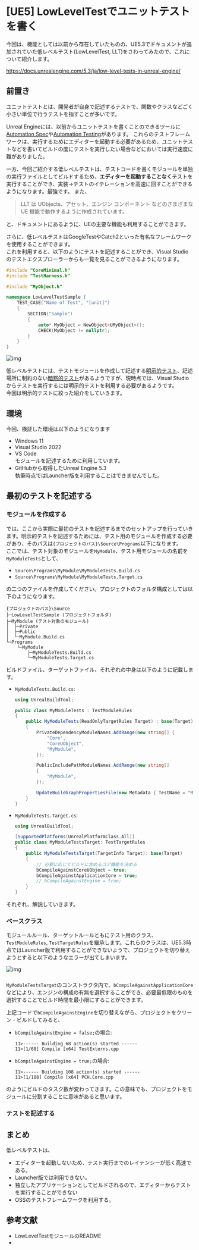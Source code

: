 # [UE5] LowLevelTestでユニットテストを書く
今回は、機能としては以前から存在していたものの、UE5.3でドキュメントが追加されていた低レベルテスト(LowLevelTest, LLT)をさわってみたので、これについて紹介します。

https://docs.unrealengine.com/5.3/ja/low-level-tests-in-unreal-engine/

## 前置き

ユニットテストとは、開発者が自身で記述するテストで、関数やクラスなどごく小さい単位で行うテストを指すことが多いです。

Unreal Engineには、以前からユニットテストを書くことのできるツールに[Automation Spec]()や[Automation Testing]()があります。
これらのテストフレームワークは、実行するためにエディターを起動する必要があるため、ユニットテストなどを書いてビルドの度にテストを実行したい場合などにおいては実行速度に難がありました。

一方、今回ご紹介する低レベルテストは、テストコードを書くモジュールを単独の実行ファイルとしてビルドするため、**エディターを起動することなく**テストを実行することができ、実装->テストのイテレーションを高速に回すことができるようになります。最強です。
また、
> LLT は UObjects、アセット、エンジン コンポーネント などのさまざまな UE 機能で動作するように作成されています。

と、ドキュメントにあるように、UEの主要な機能も利用することができます。

さらに、低レベルテストはGoogleTestやCatch2といった有名なフレームワークを使用することができます。  
これを利用すると、以下のようにテストを記述することができ、Visual Studioのテストエクスプローラーからも一覧を見ることができるようになります。
```cpp
#include "CoreMinimal.h"
#include "TestHarness.h"

#include "MyObject.h"

namespace LowLevelTestSample {
	TEST_CASE("Name of Test", "[unit]")
	{
		SECTION("Sample")
		{
			auto* MyObject = NewObject<UMyObject>();
			CHECK(MyObject != nullptr);
		}
	}
}
```

![img](images/TestExplorer.png)

低レベルテストには、テストモジュールを作成して記述する[明示的テスト](https://docs.unrealengine.com/5.3/ja/types-of-low-level-tests-in-unreal-engine/#明示的なテスト)、記述場所に制約のない[暗黙的テスト](https://docs.unrealengine.com/5.3/ja/types-of-low-level-tests-in-unreal-engine/#暗黙的テスト)があるようですが、現時点では、Visual Studioからテストを実行するには明示的テストを利用する必要があるようです。  
今回は明示的テストに絞った紹介をしていきます。  

## 環境
今回、検証した環境は以下のようになります
- Windows 11
- Visual Studio 2022
- VS Code  
    モジュールを記述するために利用しています。
- GitHubから取得したUnreal Engine 5.3  
    執筆時点ではLauncher版を利用することはできませんでした。

## 最初のテストを記述する
### モジュールを作成する  
では、ここから実際に最初のテストを記述するまでのセットアップを行っていきます。明示的テストを記述するためには、テスト用のモジュールを作成する必要があり、そのパスは`{プロジェクトのパス}\Source\Programs`以下になります。  
ここでは、テスト対象のモジュールを`MyModule`、テスト用モジュールの名前を`MyModuleTests`として、
- `Source\Programs\MyModule\MyModuleTests.Build.cs`
- `Source\Programs\MyModule\MyModuleTests.Target.cs`

の二つのファイルを作成してください。プロジェクトのフォルダ構成としては以下のようになります。
```
{プロジェクトのパス}\Source
├─LowLevelTestSample (プロジェクトフォルダ)
├─MyModule (テスト対象のモジュール)
│  ├─Private
│  ├─Public
│  └─MyModule.Build.cs
└─Programs
    └─MyModule
        ├─MyModuleTests.Build.cs
        └─MyModuleTests.Target.cs
```

ビルドファイル、ターゲットファイル、それぞれの中身は以下のように記載します。  

- `MyModuleTests.Build.cs`: 
    ```cs
    using UnrealBuildTool;

    public class MyModuleTests : TestModuleRules
    {
        public MyModuleTests(ReadOnlyTargetRules Target) : base(Target)
        {
            PrivateDependencyModuleNames.AddRange(new string[] {
                "Core",
                "CoreUObject",
                "MyModule",
            });

            PublicIncludePathModuleNames.AddRange(new string[]
            {
                "MyModule",
            });

            UpdateBuildGraphPropertiesFile(new Metadata { TestName = "MyModule", TestShortName = "MyModule" });
        }
    }
    ```
- `MyModuleTests.Target.cs`: 
    ```cs
    using UnrealBuildTool;

    [SupportedPlatforms(UnrealPlatformClass.All)]
    public class MyModuleTestsTarget: TestTargetRules
    {
        public MyModuleTestsTarget(TargetInfo Target): base(Target)
        {
            // 必要に応じてビルドに含めるコア機能を決める
            bCompileAgainstCoreUObject = true;
            bCompileAgainstApplicationCore = true;
            // bCompileAgainstEngine = true;
        }
    }
    ```
それぞれ、解説していきます。  
### ベースクラス
モジュールルール、ターゲットルールともにテスト用のクラス、`TestModuleRules`, `TestTargetRules`を継承します。これらのクラスは、UE5.3時点ではLauncher版で利用することができないようで、プロジェクトを切り替えようとすると以下のようなエラーが出てしまいます。

![img](images/ErrorInInstalledEngine.png)

### 
`MyModuleTestsTarget`のコンストラクタ内で、`bCompileAgainstApplicationCore`などにより、エンジンの構成の有無を選択することができ、必要最低限のものを選択することでビルド時間を最小限にすることができます。

上記コードで`bCompileAgainstEngine`を切り替えながら、プロジェクトをクリーン・ビルドしてみると、
- `bCompileAgainstEngine = false;`の場合: 
    ```
    11>------ Building 68 action(s) started ------
    11>[1/68] Compile [x64] TestExterns.cpp
    ```
- `bCompileAgainstEngine = true;`の場合:  
    ```
    11>------ Building 108 action(s) started ------
    11>[1/108] Compile [x64] PCH.Core.cpp
    ```
のようにビルドのタスク数が変わってきます。この意味でも、プロジェクトをモジュールに分割することに意味があると思います。  


### テストを記述する


<!-- UE5のソースコードを読みながら、使い方を学習しており、適宜参考個所を記載していきます。 -->


## まとめ

低レベルテストは、
- エディターを起動しないため、テスト実行までのレイテンシーが低く高速である。
- Launcher版では利用できない。
- 独立したアプリケーションとしてビルドされるので、エディターからテストを実行することができない
- OSSのテストフレームワークを利用する。


## 参考文献
- LowLevelTestモジュールのREADME
- 